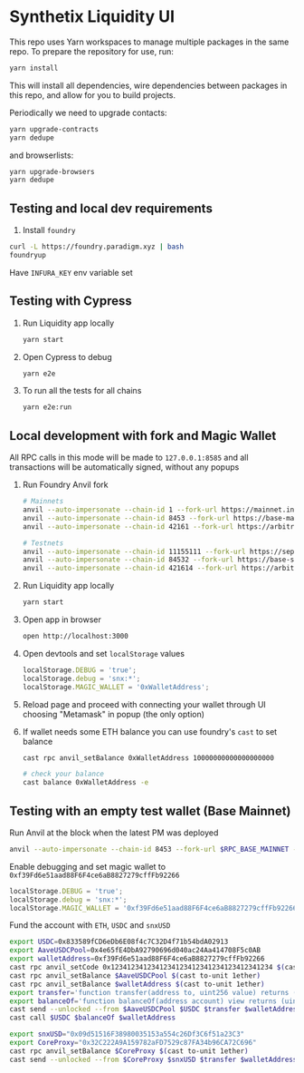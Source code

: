 # Synthetix Liquidity UI

This repo uses Yarn workspaces to manage multiple packages in the same repo. To prepare the repository for use, run:

```sh
yarn install
```

This will install all dependencies, wire dependencies between packages in this repo, and allow for you to build projects.

Periodically we need to upgrade contacts:

```sh
yarn upgrade-contracts
yarn dedupe
```

and browserlists:

```sh
yarn upgrade-browsers
yarn dedupe
```

## Testing and local dev requirements

1. Install `foundry`

```sh
curl -L https://foundry.paradigm.xyz | bash
foundryup
```

Have `INFURA_KEY` env variable set

## Testing with Cypress

1.  Run Liquidity app locally

    ```sh
    yarn start
    ```

2.  Open Cypress to debug

    ```sh
    yarn e2e
    ```

3.  To run all the tests for all chains
    ```sh
    yarn e2e:run
    ```

## Local development with fork and Magic Wallet

All RPC calls in this mode will be made to `127.0.0.1:8585`
and all transactions will be automatically signed, without any popups

1.  Run Foundry Anvil fork

    ```sh
    # Mainnets
    anvil --auto-impersonate --chain-id 1 --fork-url https://mainnet.infura.io/v3/$INFURA_KEY --fork-block-number 21233424
    anvil --auto-impersonate --chain-id 8453 --fork-url https://base-mainnet.infura.io/v3/$INFURA_KEY --fork-block-number 27486800
    anvil --auto-impersonate --chain-id 42161 --fork-url https://arbitrum-mainnet.infura.io/v3/$INFURA_KEY --fork-block-number 271813668

    # Testnets
    anvil --auto-impersonate --chain-id 11155111 --fork-url https://sepolia.infura.io/v3/$INFURA_KEY
    anvil --auto-impersonate --chain-id 84532 --fork-url https://base-sepolia.infura.io/v3/$INFURA_KEY
    anvil --auto-impersonate --chain-id 421614 --fork-url https://arbitrum-sepolia.infura.io/v3/$INFURA_KEY
    ```

2.  Run Liquidity app locally

    ```sh
    yarn start
    ```

3.  Open app in browser

    ```sh
    open http://localhost:3000
    ```

4.  Open devtools and set `localStorage` values

    ```js
    localStorage.DEBUG = 'true';
    localStorage.debug = 'snx:*';
    localStorage.MAGIC_WALLET = '0xWalletAddress';
    ```

5.  Reload page and proceed with connecting your wallet through UI choosing "Metamask" in popup
    (the only option)

6.  If wallet needs some ETH balance you can use foundry's `cast` to set balance

    ```sh
    cast rpc anvil_setBalance 0xWalletAddress 10000000000000000000

    # check your balance
    cast balance 0xWalletAddress -e
    ```

## Testing with an empty test wallet (Base Mainnet)

Run Anvil at the block when the latest PM was deployed

```sh
anvil --auto-impersonate --chain-id 8453 --fork-url $RPC_BASE_MAINNET --no-rate-limit --accounts 0 --fork-block-number 27486800 --memory-limit 6442450944
```

Enable debugging and set magic wallet to `0xf39Fd6e51aad88F6F4ce6aB8827279cffFb92266`

```js
localStorage.DEBUG = 'true';
localStorage.debug = 'snx:*';
localStorage.MAGIC_WALLET = '0xf39Fd6e51aad88F6F4ce6aB8827279cffFb92266';
```

Fund the account with `ETH`, `USDC` and `snxUSD`

```sh
export USDC=0x833589fCD6eDb6E08f4c7C32D4f71b54bdA02913
export AaveUSDCPool=0x4e65fE4DbA92790696d040ac24Aa414708F5c0AB
export walletAddress=0xf39Fd6e51aad88F6F4ce6aB8827279cffFb92266
cast rpc anvil_setCode 0x1234123412341234123412341234123412341234 $(cast from-utf8 FORK)
cast rpc anvil_setBalance $AaveUSDCPool $(cast to-unit 1ether)
cast rpc anvil_setBalance $walletAddress $(cast to-unit 1ether)
export transfer='function transfer(address to, uint256 value) returns (bool)'
export balanceOf='function balanceOf(address account) view returns (uint256)'
cast send --unlocked --from $AaveUSDCPool $USDC $transfer $walletAddress 1000000000
cast call $USDC $balanceOf $walletAddress

export snxUSD="0x09d51516F38980035153a554c26Df3C6f51a23C3"
export CoreProxy="0x32C222A9A159782aFD7529c87FA34b96CA72C696"
cast rpc anvil_setBalance $CoreProxy $(cast to-unit 1ether)
cast send --unlocked --from $CoreProxy $snxUSD $transfer $walletAddress 1000ether
```

